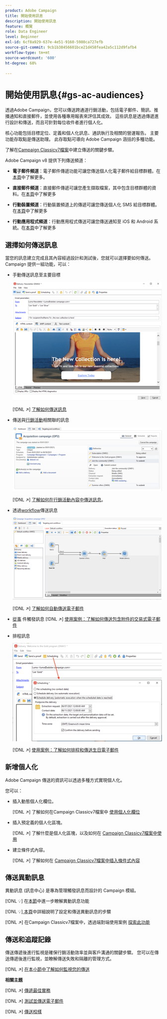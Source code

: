 ```yaml
---
product: Adobe Campaign
title: 開始使用訊息
description: 開始使用訊息
feature: 概覽
role: Data Engineer
level: Beginner
exl-id: 6cf8a929-637e-4e51-9160-5980ca727efb
source-git-commit: 9cb1b38456601bce21d458fea42a5c112d9fafb4
workflow-type: tm+mt
source-wordcount: '600'
ht-degree: 68%

---
```


# 開始使用訊息{#gs-ac-audiences}

透過Adobe Campaign，您可以傳送跨通道行銷活動，包括電子郵件、簡訊、推播通知和直接郵件，並使用各種專用報表來評估其成效。 這些訊息是透過傳遞進行設計和傳送，而且可針對每位收件者進行個人化。

核心功能包括目標定位、定義和個人化訊息、通訊執行及相關的營運報告。 主要功能存取點是傳送助理。 此存取點可導向 Adobe Campaign 涵括的多種功能。

了解在[Campaign Classicv7檔案](https://experienceleague.adobe.com/docs/campaign-classic/using/sending-messages/key-steps-when-creating-a-delivery/steps-about-delivery-creation-steps.html?lang=zh-Hant)中建立傳送的關鍵步驟。

Adobe Campaign v8 提供下列傳送頻道：

* **電子郵件頻道**：電子郵件傳遞功能可讓您傳送個人化電子郵件給目標群體。在[本頁](../send/email.md)中了解更多。

* **直接郵件頻道**：直接郵件傳遞可讓您產生擷取檔案，其中包含目標群體的資料。在[本頁](../send/direct-mail.md)中了解更多

* **行動裝置頻道**：行動裝置頻道上的傳遞可讓您傳送個人化 SMS 給目標群體。在[本頁](../send/sms.md)中了解更多

* **行動應用程式頻道**：行動應用程式傳送可讓您傳送通知至 iOS 和 Android 系統。在[本頁](../send/push.md)中了解更多

<!--
* **LINE channel**: LINE deliveries let you send messages on LINE, an instant messaging application available on all smartphones. Learn more in [this page](../send/line.md)
-->

## 選擇如何傳送訊息

當您的訊息建立完成且其內容經過設計和測試後，您就可以選擇要如何傳送。 Campaign 提供一組功能，可以：

* 手動傳送訊息至主要目標

   ![](assets/send-email.png)

   [!DNL :arrow_upper_right:] [了解如何傳送訊息](https://experienceleague.adobe.com/docs/campaign-classic/using/sending-messages/sending-emails/sending-an-email/sending-messages.html?lang=zh-Hant)
* 傳送與[行銷活動](campaigns.md)相關聯的訊息

   ![](assets/deliveries-in-a-campaign.png)

   [!DNL :arrow_upper_right:] [了解如何在行銷活動內容中傳送訊息](https://experienceleague.adobe.com/docs/campaign-classic/using/orchestrating-campaigns/orchestrate-campaigns/marketing-campaign-deliveries.html?lang=zh-Hant)。
* 透過[workflow](../config/workflows.md)傳送訊息

   ![](assets/send-in-a-wf.png)

   [!DNL :arrow_upper_right:] [了解如何自動傳送電子郵件](https://experienceleague.adobe.com/docs/campaign-classic/using/automating-with-workflows/action-activities/delivery.html?lang=zh-Hant)
* [從事](../send/transactional.md) 件觸發訊息
   [!DNL :arrow_upper_right:] [使用案例：了解如何傳送包含附件的交易式電子郵件](https://experienceleague.adobe.com/docs/campaign-classic/using/transactional-messaging/transactional-email-with-attachments.html?lang=en)
* 排程訊息

   ![](assets/schedule-send.png)

   [!DNL :arrow_upper_right:] [使用案例：了解如何排程和傳送生日電子郵件](https://experienceleague.adobe.com/docs/campaign-classic/using/automating-with-workflows/use-cases/deliveries/sending-a-birthday-email.html?lang=zh-Hant)


## 新增個人化

Adobe Campaign 傳送的資訊可以透過多種方式實現個人化。

您可以：

* 插入動態個人化欄位。

   [!DNL :arrow_upper_right:] 了解如何在Campaign Classicv7檔案中 [使用個人化欄位](https://experienceleague.adobe.com/docs/campaign-classic/using/sending-messages/personalizing-deliveries/personalization-fields.html?lang=zh-Hant)
* 插入預定義的個人化區塊。

   [!DNL :arrow_upper_right:] 了解什麼是個人化區塊，以及如何在 [Campaign Classicv7檔案中使用](https://experienceleague.adobe.com/docs/campaign-classic/using/sending-messages/personalizing-deliveries/personalization-blocks.html?lang=zh-Hant)
* 建立條件式內容。

   [!DNL :arrow_upper_right:] 了解如何在 [Campaign Classicv7檔案中插入條件式內容](https://experienceleague.adobe.com/docs/campaign-classic/using/sending-messages/personalizing-deliveries/conditional-content.html?lang=zh-Hant)

## 傳送異動訊息

異動訊息 (訊息中心) 是專為管理觸發訊息而設計的 Campaign 模組。

[!DNL :bulb:] 在[本節](../dev/architecture.md#transac-msg-archi)中進一步瞭解異動訊息功能

[!DNL :bulb:][ 本頁](../send/transactional.md)中詳細說明了設定和傳送異動訊息的步驟

[!DNL :arrow_upper_right:] 在Campaign Classicv7檔案中，透過端對端使用案例 [探索此功能](https://experienceleague.adobe.com/docs/campaign-classic/using/transactional-messaging/transactional-email-with-attachments.html?lang=en)

## 傳送和追蹤記錄

傳送傳遞後進行監視是確保行銷活動效率並與客戶溝通的關鍵步驟。 您可以在傳送傳遞後進行監視，並瞭解傳送失敗和隔離的管理方式。

[!DNL :arrow_upper_right:] [在本小節中了解如何監視您的傳送](https://experienceleague.adobe.com/docs/campaign-classic/using/sending-messages/monitoring-deliveries/about-delivery-monitoring.html?lang=zh-Hant#sending-messages)


**相關主題**

[!DNL :arrow_upper_right:]  [傳遞最佳實務](https://experienceleague.adobe.com/docs/campaign-classic/using/sending-messages/key-steps-when-creating-a-delivery/delivery-bestpractices/delivery-best-practices.html?lang=zh-Hant)

[!DNL :arrow_upper_right:]  [測試並傳送電子郵件](https://experienceleague.adobe.com/docs/campaign-classic/using/sending-messages/sending-emails/sending-an-email/sending-messages.html)

[!DNL :arrow_upper_right:]  [傳送校樣](https://experienceleague.adobe.com/docs/campaign-classic/using/sending-messages/key-steps-when-creating-a-delivery/steps-validating-the-delivery.html?lang=zh-Hant)
